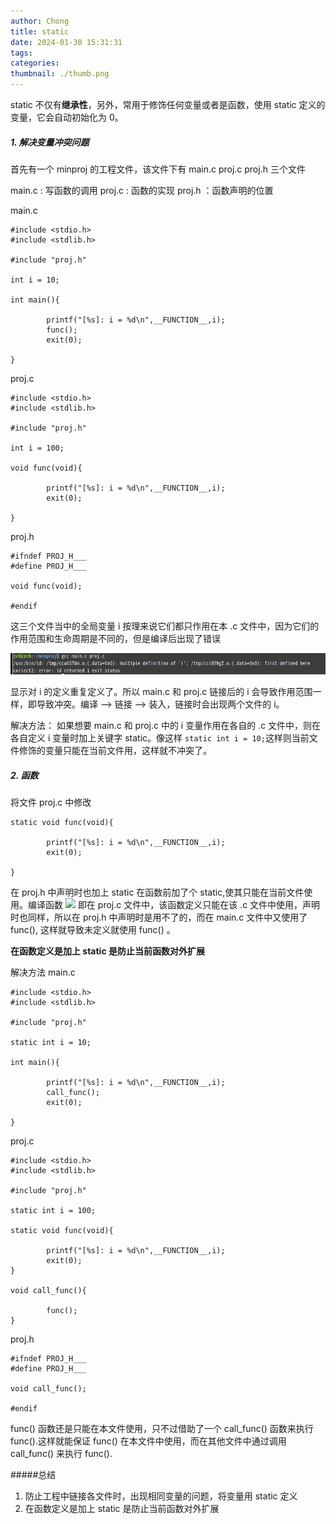 ```yaml
---
author: Chong
title: static
date: 2024-01-30 15:31:31
tags:
categories:
thumbnail: ./thumb.png
---
```

<!-- more -->

static 不仅有**继承性**，另外，常用于修饰任何变量或者是函数，使用 static 定义的变量，它会自动初始化为 0。

##### 1. 解决变量冲突问题

首先有一个 minproj 的工程文件，该文件下有 main.c  proj.c  proj.h 三个文件

main.c : 写函数的调用
proj.c : 函数的实现
proj.h ：函数声明的位置

main.c
```
#include <stdio.h>
#include <stdlib.h>

#include "proj.h"

int i = 10;

int main(){

        printf("[%s]: i = %d\n",__FUNCTION__,i);
        func();
        exit(0);

}

```
proj.c
```
#include <stdio.h>
#include <stdlib.h>

#include "proj.h"

int i = 100;

void func(void){
        
        printf("[%s]: i = %d\n",__FUNCTION__,i);
        exit(0);

}

```
proj.h
```
#ifndef PROJ_H___
#define PROJ_H___

void func(void);

#endif

```
这三个文件当中的全局变量 i 按理来说它们都只作用在本 .c 文件中，因为它们的作用范围和生命周期是不同的，但是编译后出现了错误

![编译结果](static/staic.png)

显示对 i 的定义重复定义了。所以 main.c 和 proj.c 链接后的 i 会导致作用范围一样，即导致冲突。编译 --> 链接 --> 装入，链接时会出现两个文件的 i。

解决方法：
如果想要 main.c 和 proj.c 中的 i 变量作用在各自的 .c 文件中，则在各自定义 i 变量时加上关键字 static。像这样 `static int i = 10;`这样则当前文件修饰的变量只能在当前文件用，这样就不冲突了。

##### 2. 函数
将文件 proj.c 中修改
```
static void func(void){
        
        printf("[%s]: i = %d\n",__FUNCTION__,i);
        exit(0);

}

```
在 proj.h 中声明时也加上 static
在函数前加了个 static,使其只能在当前文件使用。编译函数
![](./static/func_erro.png)
即在 proj.c 文件中，该函数定义只能在该 .c 文件中使用，声明时也同样，所以在 proj.h 中声明时是用不了的，而在 main.c 文件中又使用了 func(), 这样就导致未定义就使用 func() 。

**在函数定义是加上 static 是防止当前函数对外扩展**

解决方法
main.c
```
#include <stdio.h>
#include <stdlib.h>

#include "proj.h"

static int i = 10;

int main(){

        printf("[%s]: i = %d\n",__FUNCTION__,i);
        call_func();
        exit(0);

}

```
proj.c
```
#include <stdio.h>
#include <stdlib.h>

#include "proj.h"

static int i = 100;

static void func(void){
        
        printf("[%s]: i = %d\n",__FUNCTION__,i);
        exit(0);
}

void call_func(){

        func();
}

```
proj.h
```
#ifndef PROJ_H___
#define PROJ_H___

void call_func();

#endif

```

func() 函数还是只能在本文件使用，只不过借助了一个 call_func() 函数来执行 func().这样就能保证 func() 在本文件中使用，而在其他文件中通过调用 call_func() 来执行 func().

#####总结

1. 防止工程中链接各文件时，出现相同变量的问题，将变量用 static 定义
2. 在函数定义是加上 static 是防止当前函数对外扩展